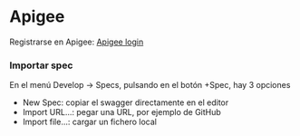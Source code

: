 # Apigee

Registrarse en Apigee: [Apigee login](https://login.apigee.com/login "Apigee login")


### Importar spec

En el menú Develop -> Specs, pulsando en el botón +Spec, hay 3 opciones

* New Spec: copiar el swagger directamente en el editor
* Import URL...: pegar una URL, por ejemplo de GitHub
* Import file...: cargar un fichero local
